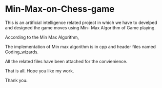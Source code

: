 # Min-Max-on-Chess-game
This is an artificial intelligence related project in which we have to develped  and designed the game moves using Min- Max Algorithm of Game playing.

According to the Min Max Algorithm,



The implementation of Min max algorithm is in cpp and header files named Coding_wizards.

All the related files have been attached for the convienience.

That is all. Hope you like my work.

Thank you.
